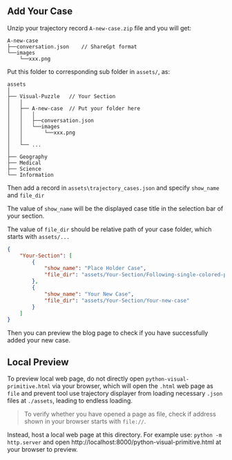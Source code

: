 

## Add Your Case

Unzip your trajectory record `A-new-case.zip` file and you will get:
```
A-new-case
├──conversation.json    // ShareGpt format
└──images
    └──xxx.png
```

Put this folder to corresponding sub folder in `assets/`, as:
```
assets
│
├── Visual-Puzzle   // Your Section
│   │ 
│   ├── A-new-case  // Put your folder here
│   │   │
│   │   ├──conversation.json
│   │   └──images
│   │       └──xxx.png
│   │   
│   └── ...
│   
├── Geography  
├── Medical
├── Science
└── Information
```

Then add a record in `assets\trajectory_cases.json` and specify `show_name` and `file_dir`

The value of `show_name` will be the displayed case title in the selection bar of your section.

The value of `file_dir` should be relative path of your case folder, which starts with `assets/...`
```json
{
    "Your-Section": [
        {
            "show_name": "Place Holder Case",
            "file_dir": "assets/Your-Section/Following-single-colored-paths"
        },
        {
            "show_name": "Your New Case",
            "file_dir": "assets/Your-Section/Your-new-case"
        }
    ]
}
```

Then you can preview the blog page to check if you have successfully added your new case.


## Local Preview

To preview local web page, do not directly open `python-visual-primitive.html` via your browser, which will open the `.html` web page as `file` and prevent tool use trajectory displayer from loading necessary `.json` files at `./assets`, leading to endless loading. 

> To verify whether you have opened a page as file, check if address shown in your browser starts with `file://`.

Instead, host a local web page at this directory. For example use: `python -m http.server` and open http://localhost:8000/python-visual-primitive.html at your browser to preview.

